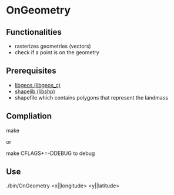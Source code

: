 OnGeometry
=========

Functionalities
---------------
- rasterizes geometries (vectors)
- check if a point is on the geometry

Prerequisites
-------------
- [libgeos (libgeos_c)](http://geos.osgeo.org)
- [shapelib (libshp)](http://shapelib.maptools.org)
- shapefile which contains polygons that represent the landmass

Compliation
------------
make

or

make CFLAGS+=-DDEBUG to debug

Use
---
./bin/OnGeometry <shapefile path> <x||longitude> <y||latitude>


